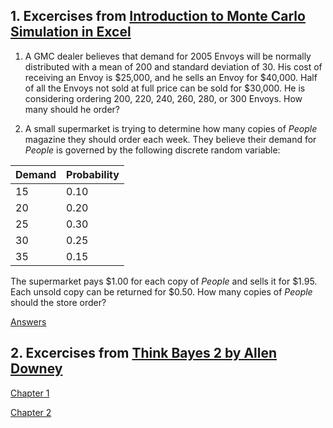 ## 1. Excercises from [Introduction to Monte Carlo Simulation in Excel](https://support.microsoft.com/en-us/office/introduction-to-monte-carlo-simulation-in-excel-64c0ba99-752a-4fa8-bbd3-4450d8db16f1)

1. A GMC dealer believes that demand for 2005 Envoys will be normally distributed with a mean of 200 and standard deviation of 30. His cost of receiving an Envoy is $25,000, and he sells an Envoy for $40,000. Half of all the Envoys not sold at full price can be sold for $30,000. He is considering ordering 200, 220, 240, 260, 280, or 300 Envoys. How many should he order?

2. A small supermarket is trying to determine how many copies of *People* magazine they should order each week. They believe their demand for *People* is governed by the following discrete random variable:

| Demand | Probability|
|---|---|
|15 | 0.10 |
|20|0.20|
|25|0.30|
|30|0.25|
|35|0.15|

The supermarket pays $1.00 for each copy of *People* and sells it for $1.95. Each unsold copy can be returned for $0.50. How many copies of *People* should the store order?

[Answers](https://github.com/MCollins87/MSC_EnterpriseIT/raw/refs/heads/main/SRM/RiskModelling/MonteCarloExercise.xlsx)


## 2. Excercises from [Think Bayes 2 by Allen Downey](https://allendowney.github.io/ThinkBayes2/)

[Chapter 1](chap01.md)

[Chapter 2](chap02.md)
